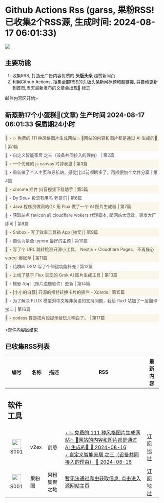 # Github Actions Rss (garss, 果粉RSS! 已收集2个RSS源, 生成时间: 2024-08-17 06:01:33)

![](https://cdn.jsdelivr.net/gh/xinkeji/garss/_media/ga-rss.png)



## 主要功能
1. 收集RSS, 打造无广告内容优质的 **头版头条** 超赞新闻页
2. 利用Github Actions, 搜集全部RSS的头版头条新闻标题和超链接, 并自动更新到首页,当天最新发布的文章会出现🌈 标志

邮件内容区开始>
<h2>新蒸熟17个小蛋糕🍰(文章) 生产时间 2024-08-17 06:01:33 保质期24小时</h2>

<div style='line-height:3;background-color:#FAF6EA;' ><a href='https://www.v2ex.com/t/1065667#reply1' style="line-height:2;text-decoration:none;display:block;color:#584D49;">🌈 ‣ 💥 免费的 111 种风格图片生成网站💥 🤖网站的内容和图片都是通过 AI 生成的🤖 | 第1篇</a></div><div style='line-height:3;' ><a href='https://www.v2ex.com/t/1065663#reply2' style="line-height:2;text-decoration:none;display:block;color:#584D49;">🌈 ‣ 自定义智能家居 之三（设备共同接入的理由） | 第2篇</a></div><div style='line-height:3;background-color:#FAF6EA;' ><a href='https://www.v2ex.com/t/1065466#reply14' style="line-height:2;text-decoration:none;display:block;color:#584D49;">🌈 ‣ 一个优雅的 js canvas 时钟表盘 | 第3篇</a></div><div style='line-height:3;' ><a href='https://www.v2ex.com/t/1065625#reply1' style="line-height:2;text-decoration:none;display:block;color:#584D49;">🌈 ‣ 重新做了个人主页和导航站，感觉比以前顺眼多了。再顺便加个文件分享 | 第4篇</a></div><div style='line-height:3;background-color:#FAF6EA;' ><a href='https://www.v2ex.com/t/1065610#reply2' style="line-height:2;text-decoration:none;display:block;color:#584D49;">🌈 ‣ chrome 插件 抖音视频下载助手 | 第5篇</a></div><div style='line-height:3;' ><a href='https://www.v2ex.com/t/1065590#reply2' style="line-height:2;text-decoration:none;display:block;color:#584D49;">🌈 ‣ Dy Dou+ 投流有用吗 老哥们 | 第6篇</a></div><div style='line-height:3;background-color:#FAF6EA;' ><a href='https://www.v2ex.com/t/1065537#reply3' style="line-height:2;text-decoration:none;display:block;color:#584D49;">🌈 ‣ Java 程序员做网站(1): 用 Flux 做了一个 AI 图片生成器 | 第7篇</a></div><div style='line-height:3;' ><a href='https://www.v2ex.com/t/1065524#reply3' style="line-height:2;text-decoration:none;display:block;color:#584D49;">🌈 ‣ 获取站点 favicon 的 cloudflare wokers 代理脚本, 爬网站太低效，转发大厂即可 | 第8篇</a></div><div style='line-height:3;background-color:#FAF6EA;' ><a href='https://www.v2ex.com/t/1065545#reply4' style="line-height:2;text-decoration:none;display:block;color:#584D49;">🌈 ‣ Snibox - 写了效率工具箱 App [抽奖] | 第9篇</a></div><div style='line-height:3;' ><a href='https://www.v2ex.com/t/1065489#reply17' style="line-height:2;text-decoration:none;display:block;color:#584D49;">🌈 ‣ 自认为是全 typora 最好的主题 | 第10篇</a></div><div style='line-height:3;background-color:#FAF6EA;' ><a href='https://www.v2ex.com/t/1065481#reply1' style="line-height:2;text-decoration:none;display:block;color:#584D49;">🌈 ‣ 写了个 URL 跳转检测开源小工具， Nextjs + Cloudflare Pages，不再操心 vercel 爆账单 | 第11篇</a></div><div style='line-height:3;' ><a href='https://www.v2ex.com/t/1065425#reply2' style="line-height:2;text-decoration:none;display:block;color:#584D49;">🌈 ‣ 给群晖 DSM 写了个侧键功能补充 | 第12篇</a></div><div style='line-height:3;background-color:#FAF6EA;' ><a href='https://www.v2ex.com/t/1065607#reply0' style="line-height:2;text-decoration:none;display:block;color:#584D49;">🌈 ‣ 上线了基于 Flux 实现的 Grok AI 图片生成工具 | 第13篇</a></div><div style='line-height:3;' ><a href='https://www.v2ex.com/t/1065456#reply1' style="line-height:2;text-decoration:none;display:block;color:#584D49;">🌈 ‣ 框影 App（照片边框软件）更新 | 第14篇</a></div><div style='line-height:3;background-color:#FAF6EA;' ><a href='https://www.v2ex.com/t/1065452#reply0' style="line-height:2;text-decoration:none;display:block;color:#584D49;">🌈 ‣ [小小的自荐] 开源的推特转换卡片的插件 - Xcards | 第15篇</a></div><div style='line-height:3;' ><a href='https://www.v2ex.com/t/1065437#reply0' style="line-height:2;text-decoration:none;display:block;color:#584D49;">🌈 ‣ 为了解决 FLUX 模型对中文等非英语的支持问题，我给 flux1 站加了一层翻译接口 | 第16篇</a></div><div style='line-height:3;background-color:#FAF6EA;' ><a href='https://www.v2ex.com/t/1065392#reply0' style="line-height:2;text-decoration:none;display:block;color:#584D49;">🌈 ‣ codess 算是把片段提示给玩儿明白了。 | 第17篇</a></div>

<邮件内容区结束

## 已收集RSS列表

| 编号 | 名称 | 描述 | RSS | 最新内容 |
| --- | --- | --- | --- | --- |
| <h2 id="软件工具">软件工具</h2> |  |   |  |  |
| <div id="S001" style="text-align: center;"><img src="https://cdn.jsdelivr.net/gh/zhaoolee/garss/_media/favicon/S001.png" width="30px" style="width:30px;height: auto;"/><br><span>S001</span></div> | v2ex | 创意 | [‣ 💥 免费的 111 种风格图片生成网站💥 🤖网站的内容和图片都是通过 AI 生成的🤖 🌈 2024-08-16](https://www.v2ex.com/t/1065667#reply1)<br/>[‣ 自定义智能家居 之三（设备共同接入的理由） 🌈 2024-08-16](https://www.v2ex.com/t/1065663#reply2) | [订阅地址](https://www.v2ex.com/feed/tab/creative.xml) |
| <div id="S001" style="text-align: center;"><img src="https://cdn.jsdelivr.net/gh/zhaoolee/garss/_media/favicon/S001.png" width="30px" style="width:30px;height: auto;"/><br><span>S001</span></div> | 果粉圈 | 果粉集聚之地 | [暂无法通过爬虫获取信息, 点击进入源网站主页](https://g0f.cn) | [订阅地址](https://g0f.cn/rss.xml) |



